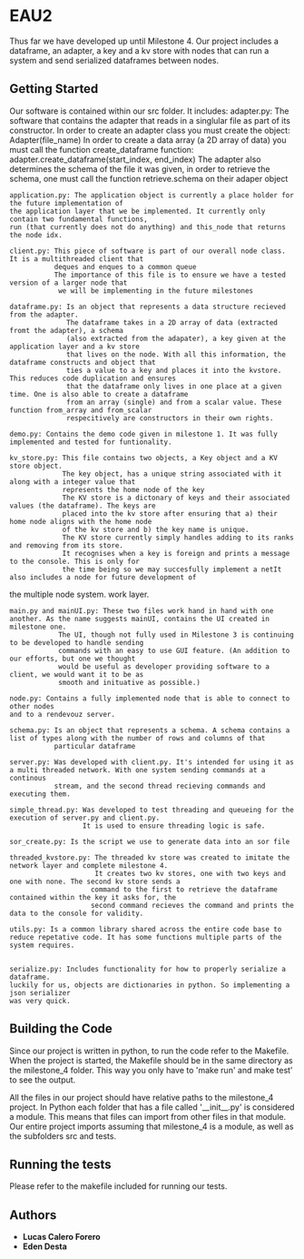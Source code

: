# EAU2
Thus far we have developed up until Milestone 4. Our project includes a dataframe,
an adapter, a key and a kv store with nodes that can run a system and send serialized
dataframes between nodes. 

## Getting Started
Our software is contained within our src folder. 
It includes:
    adapter.py: The software that contains the adapter that reads in a singlular file as part of its constructor. 
                In order to create an adapter class you must create the object: Adapter(file_name)
                In order to create a data array (a 2D array of data) you must call the function create_dataframe 
                function: adapter.create_dataframe(start_index, end_index)
                The adapter also determines the schema of the file it was given, in order to retrieve the schema,
                 one must call the function retrieve.schema on their adaper object

    application.py: The application object is currently a place holder for the future implementation of 
    the application layer that we be implemented. It currently only contain two fundamental functions, 
    run (that currently does not do anything) and this_node that returns the node idx.
                
    client.py: This piece of software is part of our overall node class. It is a multithreaded client that 
               deques and enques to a common queue
               The importance of this file is to ensure we have a tested version of a larger node that 
                we will be implementing in the future milestones

    dataframe.py: Is an object that represents a data structure recieved from the adapter. 
                  The dataframe takes in a 2D array of data (extracted fromt the adapter), a schema 
                  (also extracted from the adapater), a key given at the application layer and a kv store 
                  that lives on the node. With all this information, the dataframe constructs and object that 
                  ties a value to a key and places it into the kvstore. This reduces code duplication and ensures 
                  that the dataframe only lives in one place at a given time. One is also able to create a dataframe 
                  from an array (single) and from a scalar value. These function from_array and from_scalar 
                  respecitively are constructors in their own rights.
    
    demo.py: Contains the demo code given in milestone 1. It was fully implemented and tested for funtionality.

    kv_store.py: This file contains two objects, a Key object and a KV store object.
                 The key object, has a unique string associated with it along with a integer value that 
                 represents the home node of the key
                 The KV store is a dictonary of keys and their associated values (the dataframe). The keys are 
                 placed into the kv store after ensuring that a) their home node aligns with the home node 
                 of the kv store and b) the key name is unique.
                 The KV store currently simply handles adding to its ranks and removing from its store. 
                 It recognises when a key is foreign and prints a message to the console. This is only for 
                 the time being so we may succesfully implement a netIt also includes a node for future development of 
the multiple node system. work layer.

    main.py and mainUI.py: These two files work hand in hand with one another. As the name suggests mainUI, contains the UI created in milestone one.
                The UI, though not fully used in Milestone 3 is continuing to be developed to handle sending 
                commands with an easy to use GUI feature. (An addition to our efforts, but one we thought 
                would be useful as developer providing software to a client, we would want it to be as 
                smooth and inituative as possible.)
    
    node.py: Contains a fully implemented node that is able to connect to other nodes 
    and to a rendevouz server.

    schema.py: Is an object that represents a schema. A schema contains a list of types along with the number of rows and columns of that 
               particular dataframe

    server.py: Was developed with client.py. It's intended for using it as a multi threaded network. With one system sending commands at a continous 
               stream, and the second thread recieving commands and executing them. 

    simple_thread.py: Was developed to test threading and queueing for the execution of server.py and client.py. 
                      It is used to ensure threading logic is safe.

    sor_create.py: Is the script we use to generate data into an sor file

    threaded_kvstore.py: The threaded kv store was created to imitate the network layer and complete milestone 4.
                         It creates two kv stores, one with two keys and one with none. The second kv store sends a 
                        command to the first to retrieve the dataframe contained within the key it asks for, the 
                        second command recieves the command and prints the data to the console for validity. 

    utils.py: Is a common library shared across the entire code base to reduce repetative code. It has some functions multiple parts of the system requires.
    

    serialize.py: Includes functionality for how to properly serialize a dataframe.
    luckily for us, objects are dictionaries in python. So implementing a json serializer
    was very quick.

## Building the Code

Since our project is written in python, to run the code refer to the Makefile. When the project is started, the Makefile should 
            be in the same directory as the milestone_4 folder. This way you only have to 'make run' and make test' to see the output.

All the files in our project should have relative paths to the milestone_4 project. In Python each folder that has a 
file called '\_\_init\_\_.py' is considered a module. This means that files can import from other files in that module. 
Our entire project imports assuming that milestone_4 is a module, as well as the subfolders src and tests.



## Running the tests

Please refer to the makefile included for running our tests.


## Authors

* **Lucas Calero Forero**
* **Eden Desta**
